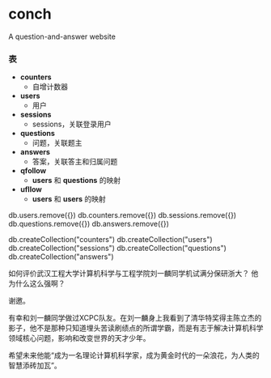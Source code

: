 # conch
A question-and-answer website

### 表
* **counters**
  * 自增计数器
* **users**
  * 用户
* **sessions**
  * sessions，关联登录用户
* **questions** 
  * 问题，关联题主
* **answers** 
  * 答案，关联答主和归属问题
* **qfollow**
  * **users** 和 **questions** 的映射
* **ufllow**
  * **users** 和 **users** 的映射

db.users.remove({})
db.counters.remove({})
db.sessions.remove({})
db.questions.remove({})
db.answers.remove({})

db.createCollection("counters")
db.createCollection("users")
db.createCollection("sessions")
db.createCollection("questions")
db.createCollection("answers")

如何评价武汉工程大学计算机科学与工程学院刘一麟同学机试满分保研浙大？
他为什么这么强啊？

谢邀。

有幸和刘一麟同学做过XCPC队友。在刘一麟身上我看到了清华特奖得主陈立杰的影子，他不是那种只知道埋头苦读刷绩点的所谓学霸，而是有志于解决计算机科学领域核心问题，影响和改变世界的天才少年。

希望未来他能“成为一名理论计算机科学家，成为黄金时代的一朵浪花，为人类的智慧添砖加瓦”。